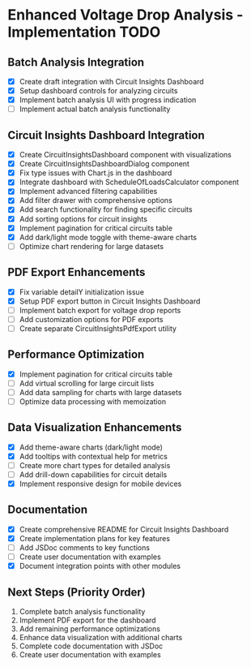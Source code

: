 # Enhanced Voltage Drop Analysis - Implementation TODO

## Batch Analysis Integration

- [x] Create draft integration with Circuit Insights Dashboard
- [x] Setup dashboard controls for analyzing circuits
- [x] Implement batch analysis UI with progress indication
- [ ] Implement actual batch analysis functionality

## Circuit Insights Dashboard Integration

- [x] Create CircuitInsightsDashboard component with visualizations
- [x] Create CircuitInsightsDashboardDialog component
- [x] Fix type issues with Chart.js in the dashboard
- [x] Integrate dashboard with ScheduleOfLoadsCalculator component
- [x] Implement advanced filtering capabilities
- [x] Add filter drawer with comprehensive options
- [x] Add search functionality for finding specific circuits
- [x] Add sorting options for circuit insights
- [x] Implement pagination for critical circuits table
- [x] Add dark/light mode toggle with theme-aware charts
- [ ] Optimize chart rendering for large datasets

## PDF Export Enhancements

- [x] Fix variable detailY initialization issue
- [x] Setup PDF export button in Circuit Insights Dashboard
- [ ] Implement batch export for voltage drop reports
- [ ] Add customization options for PDF exports
- [ ] Create separate CircuitInsightsPdfExport utility

## Performance Optimization

- [x] Implement pagination for critical circuits table
- [ ] Add virtual scrolling for large circuit lists
- [ ] Add data sampling for charts with large datasets
- [ ] Optimize data processing with memoization

## Data Visualization Enhancements

- [x] Add theme-aware charts (dark/light mode)
- [x] Add tooltips with contextual help for metrics
- [ ] Create more chart types for detailed analysis
- [ ] Add drill-down capabilities for circuit details
- [x] Implement responsive design for mobile devices

## Documentation

- [x] Create comprehensive README for Circuit Insights Dashboard
- [x] Create implementation plans for key features
- [ ] Add JSDoc comments to key functions
- [ ] Create user documentation with examples
- [x] Document integration points with other modules

## Next Steps (Priority Order)

1. Complete batch analysis functionality
2. Implement PDF export for the dashboard
3. Add remaining performance optimizations
4. Enhance data visualization with additional charts
5. Complete code documentation with JSDoc
6. Create user documentation with examples 